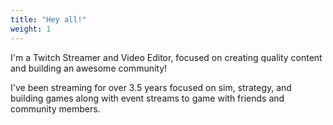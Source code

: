 ```yaml
---
title: "Hey all!"
weight: 1
---
```


I'm a Twitch Streamer and Video Editor, focused on creating quality content and building an awesome community!

I've been streaming for over 3.5 years focused on sim, strategy, and building games along with event streams to game with friends and community members.